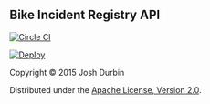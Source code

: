 Bike Incident Registry API
----------------

[![Circle CI](https://circleci.com/gh/joshdurbin/bike-incident-registry-api.svg?style=svg)](https://circleci.com/gh/joshdurbin/bike-incident-registry-api)

[![Deploy](https://www.herokucdn.com/deploy/button.png)](https://heroku.com/deploy?template=https://github.com/joshdurbin/bike-incident-registry-api)

Copyright &copy; 2015 Josh Durbin

Distributed under the [Apache License, Version 2.0][ASL2].

[ASL2]: http://www.apache.org/licenses/LICENSE-2.0.html
